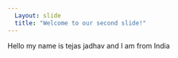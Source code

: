 ```yaml
---
  Layout: slide
  title: "Welcome to our second slide!"
---
```

  Hello my name is tejas jadhav and I am from India 
